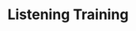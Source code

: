 ---
layout: page
title: Listening Training
sections:
  - type: "single"
    title: "listening-training-intro"
  - type: "single"
    title: "listening-training-authetic-connection"
  - type: "double"
    title: "listening-training-benefits"
  - type: "message-box"
    title: "post-training"
  - type: "single"
    title: "apply"
---